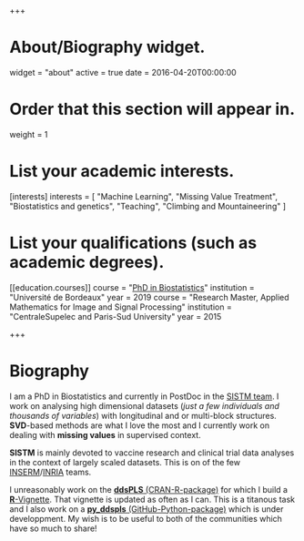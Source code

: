 +++
# About/Biography widget.
widget = "about"
active = true
date = 2016-04-20T00:00:00

# Order that this section will appear in.
weight = 1

# List your academic interests.
[interests]
  interests = [
    "Machine Learning",
    "Missing Value Treatment",
    "Biostatistics and genetics",
    "Teaching",
    "Climbing and Mountaineering"
  ]

# List your qualifications (such as academic degrees).
[[education.courses]]
  course = "[PhD in Biostatistics](/pdf/these_lorenzo_finale.pdf)"
  institution = "Université de Bordeaux"
  year = 2019
  course = "Research Master, Applied Mathematics for Image and Signal Processing"
  institution = "CentraleSupelec and Paris-Sud University"
  year = 2015
 
+++

# Biography
I am a PhD in Biostatistics and currently in PostDoc in the [SISTM team](https://www.bordeaux-population-health.center/en/teams/statistics-in-systems-biology-and-translationnal-medicine-sistm/). I work on analysing high dimensional datasets (*just a few individuals and thousands of variables*) with longitudinal and or multi-block structures. **SVD**-based methods are what I love the most and I currently work on dealing with **missing values** in supervised context.

**SISTM** is mainly devoted to vaccine research and clinical trial data analyses in the context of largely scaled datasets. This is on of the few [INSERM](https://www.inserm.fr/en)/[INRIA](https://www.inria.fr/en/centre/bordeaux) teams.

I unreasonably work on the [**ddsPLS** (CRAN-R-package)](https://cran.r-project.org/package=ddsPLS) for which I build a [**R**-Vignette](/html/ddsPLS.html). That vignette is updated as often as I can. This is a titanous task and I also work on a [**py_ddspls** (GitHub-Python-package)](https://github.com/hlorenzo/py_ddsPLS) which is under developpment. My wish is to be useful to both of the communities which have so much to share!
